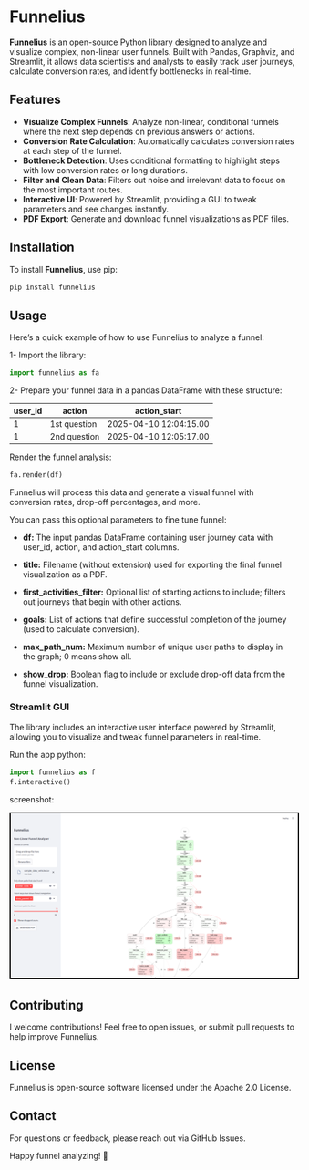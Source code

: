 # Funnelius

**Funnelius** is an open-source Python library designed to analyze and visualize complex, non-linear user funnels. Built with Pandas, Graphviz, and Streamlit, it allows data scientists and analysts to easily track user journeys, calculate conversion rates, and identify bottlenecks in real-time.

## Features

- **Visualize Complex Funnels**: Analyze non-linear, conditional funnels where the next step depends on previous answers or actions.
- **Conversion Rate Calculation**: Automatically calculates conversion rates at each step of the funnel.
- **Bottleneck Detection**: Uses conditional formatting to highlight steps with low conversion rates or long durations.
- **Filter and Clean Data**: Filters out noise and irrelevant data to focus on the most important routes.
- **Interactive UI**: Powered by Streamlit, providing a GUI to tweak parameters and see changes instantly.
- **PDF Export**: Generate and download funnel visualizations as PDF files.

## Installation

To install **Funnelius**, use pip:

```bash
pip install funnelius
```

## Usage

Here’s a quick example of how to use Funnelius to analyze a funnel:

1- Import the library:

```python
import funnelius as fa
```
2- Prepare your funnel data in a pandas DataFrame with these structure:

| user_id | action | action_start |
|----------|----------|----------|
| 1 | 1st question | 2025-04-10 12:04:15.00 | 
| 1 | 2nd question | 2025-04-10 12:05:17.00 | 

Render the funnel analysis:

```python
fa.render(df)
```

Funnelius will process this data and generate a visual funnel with conversion rates, drop-off percentages, and more.

You can pass this optional parameters to fine tune funnel: 

- **df:** The input pandas DataFrame containing user journey data with user_id, action, and action_start columns.

- **title:** Filename (without extension) used for exporting the final funnel visualization as a PDF.

- **first_activities_filter:** Optional list of starting actions to include; filters out journeys that begin with other actions.

- **goals:** List of actions that define successful completion of the journey (used to calculate conversion).

- **max_path_num:** Maximum number of unique user paths to display in the graph; 0 means show all.

- **show_drop:** Boolean flag to include or exclude drop-off data from the funnel visualization.

### Streamlit GUI

The library includes an interactive user interface powered by Streamlit, allowing you to visualize and tweak funnel parameters in real-time.

Run the app python:

```python
import funnelius as f
f.interactive()
```
screenshot:

<kbd><img src="images/Screenshot.png" alt="My Image with Gray Border" style="border:2px solid #000;"></kbd>

## Contributing

I welcome contributions! Feel free to open issues, or submit pull requests to help improve Funnelius.

## License

Funnelius is open-source software licensed under the Apache 2.0 License.


## Contact

For questions or feedback, please reach out via GitHub Issues.

Happy funnel analyzing! 🚀
